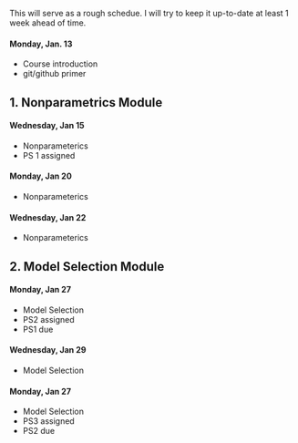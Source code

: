 This will serve as a rough schedue. I will try to keep it up-to-date at least 1 week ahead of time. 

#### Monday, Jan. 13
- Course introduction
- git/github primer

## 1. Nonparametrics Module

#### Wednesday, Jan 15
- Nonparameterics
- PS 1 assigned

#### Monday, Jan 20
- Nonparameterics

#### Wednesday, Jan 22
- Nonparameterics

## 2. Model Selection Module

#### Monday, Jan 27
- Model Selection
- PS2 assigned
- PS1 due

#### Wednesday, Jan 29
- Model Selection

#### Monday, Jan 27
- Model Selection
- PS3 assigned
- PS2 due
